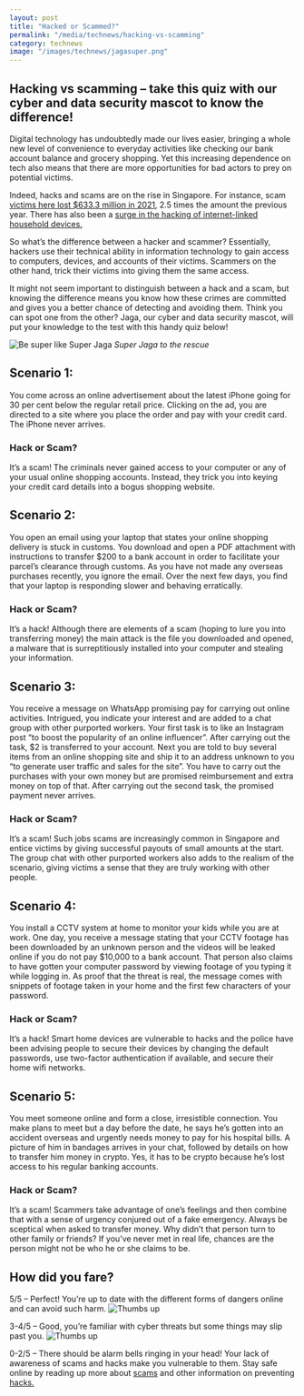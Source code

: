 ```yaml
---
layout: post
title: "Hacked or Scammed?"
permalink: "/media/technews/hacking-vs-scamming"
category: technews
image: "/images/technews/jagasuper.png"
---
```

Hacking vs scamming – take this quiz with our cyber and data security mascot to know the difference!
---

Digital technology has undoubtedly made our lives easier, bringing a whole new level of convenience to everyday activities like checking our bank account balance and grocery shopping. Yet this increasing dependence on tech also means that there are more opportunities for bad actors to prey on potential victims.

Indeed, hacks and scams are on the rise in Singapore. For instance, scam [victims here lost $633.3 million in 2021](https://www.straitstimes.com/singapore/courts-crime/victims-lost-6333-million-to-scams-in-2021), 2.5 times the amount the previous year. There has also been a [surge in the hacking of internet-linked household devices.](https://www.todayonline.com/singapore/surge-singapore-linked-botnet-drones-used-cyber-criminals-hack-household-devices-report)

So what’s the difference between a hacker and scammer? Essentially, hackers use their technical ability in information technology to gain access to computers, devices, and accounts of their victims. Scammers on the other hand, trick their victims into giving them the same access. 

It might not seem important to distinguish between a hack and a scam, but knowing the difference means you know how these crimes are committed and gives you a better chance of detecting and avoiding them. Think you can spot one from the other? Jaga, our cyber and data security mascot, will put your knowledge to the test with this handy quiz below!


![Be super like Super Jaga](/images/technews/jagasuper.png)
*Super Jaga to the rescue* 

## Scenario 1:

You come across an online advertisement about the latest iPhone going for 30 per cent below the regular retail price. Clicking on the ad, you are directed to a site where you place the order and pay with your credit card. The iPhone never arrives. 

### Hack or Scam? 

It’s a scam! The criminals never gained access to your computer or any of your usual online shopping accounts. Instead, they trick you into keying your credit card details into a bogus shopping website. 

## Scenario 2: 

You open an email using your laptop that states your online shopping delivery is stuck in customs. You download and open a PDF attachment with instructions to transfer $200 to a bank account in order to facilitate your parcel’s clearance through customs. As you have not made any overseas purchases recently, you ignore the email. Over the next few days, you find that your laptop is responding slower and behaving erratically. 

### Hack or Scam?

It’s a hack! Although there are elements of a scam (hoping to lure you into transferring money) the main attack is the file you downloaded and opened, a malware that is surreptitiously installed into your computer and stealing your information.  

## Scenario 3:

You receive a message on WhatsApp promising pay for carrying out online activities. Intrigued, you indicate your interest and are added to a chat group with other purported workers. Your first task is to like an Instagram post “to boost the popularity of an online influencer”. After carrying out the task, $2 is transferred to your account. Next you are told to buy several items from an online shopping site and ship it to an address unknown to you “to generate user traffic and sales for the site”. You have to carry out the purchases with your own money but are promised reimbursement and extra money on top of that. After carrying out the second task, the promised payment never arrives. 

### Hack or Scam? 

It’s a scam! Such jobs scams are increasingly common in Singapore and entice victims by giving successful payouts of small amounts at the start. The group chat with other purported workers also adds to the realism of the scenario, giving victims a sense that they are truly working with other people. 

## Scenario 4: 

You install a CCTV system at home to monitor your kids while you are at work. One day, you receive a message stating that your CCTV footage has been downloaded by an unknown person and the videos will be leaked online if you do not pay $10,000 to a bank account. That person also claims to have gotten your computer password by viewing footage of you typing it while logging in. As proof that the threat is real, the message comes with snippets of footage taken in your home and the first few characters of your password. 

### Hack or Scam?

It’s a hack! Smart home devices are vulnerable to hacks and the police have been advising people to secure their devices by changing the default passwords, use two-factor authentication if available, and secure their home wifi networks. 

## Scenario 5: 

You meet someone online and form a close, irresistible connection. You make plans to meet but a day before the date, he says he’s gotten into an accident overseas and urgently needs money to pay for his hospital bills. A picture of him in bandages arrives in your chat, followed by details on how to transfer him money in crypto. Yes, it has to be crypto because he’s lost access to his regular banking accounts. 

### Hack or Scam?
It’s a scam! Scammers take advantage of one’s feelings and then combine that with a sense of urgency conjured out of a fake emergency. Always be sceptical when asked to transfer money. Why didn’t that person turn to other family or friends? If you’ve never met in real life, chances are the person might not be who he or she claims to be. 

## How did you fare? 

5/5 – Perfect! You’re up to date with the different forms of dangers online and can avoid such harm. 
![Thumbs up](/images/technews/Jagathumbsup.png)


3-4/5 – Good, you’re familiar with cyber threats but some things may slip past you.
![Thumbs up](/images/technews/jagashocked.png)

0-2/5  – There should be alarm bells ringing in your head! Your lack of awareness of scams and hacks make you vulnerable to them. Stay safe online by reading up more about [scams](https://www.imda.gov.sg/seniorsgodigital/-/media/Seniors-Go-Digital/PDF/pdf4/Staying%20Safe%20Online.pdf) and other information on preventing [hacks.](https://www.tech.gov.sg/media/technews/seven-ways-to-protect-your-smartphone-from-hackers)  
